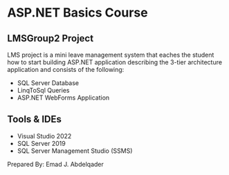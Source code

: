 # ASP.NET Basics Course

## LMSGroup2 Project
LMS project is a mini leave management system that eaches the student how to start building
ASP.NET application describing the 3-tier architecture application and consists of the following:

- SQL Server Database
- LinqToSql Queries
- ASP.NET WebForms Application

## Tools & IDEs
- Visual Studio 2022
- SQL Server 2019
- SQL Server Management Studio (SSMS)




Prepared By: Emad J. Abdelqader
